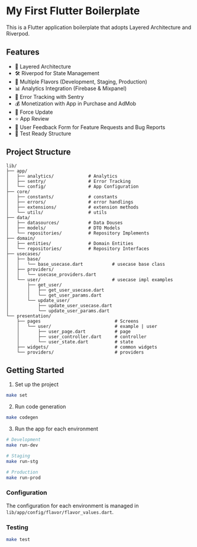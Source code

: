 # My First Flutter Boilerplate

This is a Flutter application boilerplate that adopts Layered Architecture and Riverpod.

## Features
- 📱 Layered Architecture
- 🛠 Riverpod for State Management
- 🎨 Multiple Flavors (Development, Staging, Production)
- 📊 Analytics Integration (Firebase & Mixpanel)
- 🐛 Error Tracking with Sentry
- 💰 Monetization with App in Purchase and AdMob
- 🔄 Force Update
- ⭐️ App Review
- 📝 User Feedback Form for Feature Requests and Bug Reports
- 🧪 Test Ready Structure


## Project Structure

```
lib/
├── app/
│   ├── analytics/             # Analytics
│   ├── sentry/                # Error Tracking
│   └── config/                # App Configuration
├── core/
│   ├── constants/             # constants
│   ├── errors/                # error handlings
│   ├── extensions/            # extension methods
│   └── utils/                 # utils
├── data/
│   ├── datasources/           # Data Douses
│   ├── models/                # DTO Models
│   └── repositories/          # Repository Implements
├── domain/
│   ├── entities/              # Domain Entities
│   └── repositories/          # Repository Interfaces
├── usecases/
│   ├── base/
│   │   └── base_usecase.dart           # usecase base class
│   ├── providers/
│   │   └── usecase_providers.dart
│   └── user/                           # usecase impl examples
│       ├── get_user/
│       │   ├── get_user_usecase.dart
│       │   └── get_user_params.dart
│       └── update_user/
│           ├── update_user_usecase.dart
│           └── update_user_params.dart
└── presentation/
    ├── pages                            # Screens
    │   └── user/                        # example | user
    │       ├── user_page.dart           # page
    │       ├── user_controller.dart     # controller
    │       └── user_state.dart          # state
    ├── widgets/                         # common widgets
    └── providers/                       # providers
```

## Getting Started

1. Set up the project
```bash
make set
```

2. Run code generation
```bash
make codegen
```

3. Run the app for each environment

```bash
# Development
make run-dev

# Staging
make run-stg

# Production
make run-prod
```

### Configuration

The configuration for each environment is managed in `lib/app/config/flavor/flavor_values.dart`.


### Testing

```bash
make test
```
